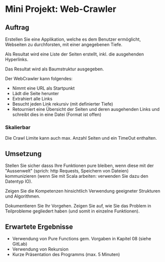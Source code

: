 # Mini Projekt: Web-Crawler

## Auftrag

Erstellen Sie eine Applikation, welche es dem Benutzer ermöglicht, Webseiten zu durchforsten, mit einer angegebenen Tiefe.

Als Resultat wird eine Liste der Seiten erstellt, inkl. die ausgehenden Hyperlinks.

Das Resultat wird als Baumstruktur ausgegeben.

Der WebCrawler kann folgendes:

- Nimmt eine URL als Startpunkt
- Lädt die Seite herunter
- Extrahiert alle Links
- Besucht jeden Link rekursiv (mit definierter Tiefe)
- Retourniert eine Übersicht der Seiten und deren ausgehenden Links und schreibt dies in eine Datei (Format ist offen)

### Skalierbar 

Die Crawl Limite kann auch max. Anzahl Seiten und ein TimeOut enthalten.

## Umsetzung

Stellen Sie sicher dasss Ihre Funktionen pure bleiben, wenn diese mit der "Aussenwelt" (sprich: http Requests, Speichern von Dateien) kommunizieren (wenn Sie mit Scala arbeiten: verwenden Sie dazu den Datentyp IO).

Zeigen Sie die Kompetenzen hinsichtlich Verwendung geeigneter Strukturen und Algorithmen.

Dokumentieren Sie Ihr Vorgehen. Zeigen Sie auf, wie Sie das Problem in Teilprobleme gegliedert haben (und somit in einzelne Funktionen).

## Erwartete Ergebnisse

- Verwendung von Pure Functions gem. Vorgaben in Kapitel 08 (siehe GitLab)
- Verwendung von Rekursion
- Kurze Präsentation des Programms (max. 5 Minuten)
